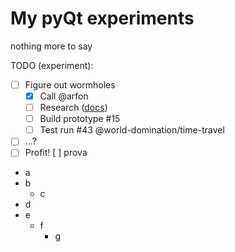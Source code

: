 My pyQt experiments
===================

nothing more to say

TODO (experiment):
- [ ] Figure out wormholes
  - [x] Call @arfon
  - [ ] Research ([docs](http://en.wikipedia.org/wiki/Wormhole#Time_travel))
  - [ ] Build prototype #15
  - [ ] Test run #43 @world-domination/time-travel
- [ ] ...?
- [ ] Profit!
[ ] prova
- a
- b
  - c 
- d
- e
  - f
    - g
